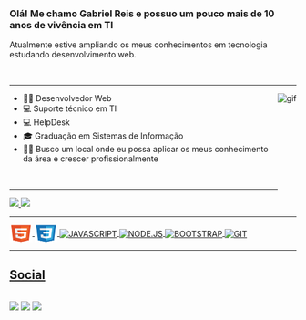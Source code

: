 ### Olá! Me chamo Gabriel Reis e possuo um pouco mais de 10 anos de vivência em TI 
Atualmente estive ampliando os meus conhecimentos em tecnologia estudando desenvolvimento web.

<br>

<hr>
<img align="right" height="170" alt="gif" src="http://clubedosgeeks.com.br/wp-content/uploads/2016/01/dormrm.gif">

- 👨‍💻 Desenvolvedor Web 
- 💻 Suporte técnico em TI
- 💻 HelpDesk
- 🎓 Graduação em Sistemas de Informação
- 👨‍💼 Busco um local onde eu possa aplicar os meus conhecimento da área e crescer profissionalmente

<br>
<hr>

<div>
  <a href="https://github.com/RElSLIMA">
  <img height="170em" src="https://github-readme-stats.vercel.app/api?username=RElSLIMA&show_icons=true&theme=ocean_dark&include_all_commits=true&count_private=true"/>
  <img height="163em" src="https://github-readme-stats.vercel.app/api/top-langs/?username=RElSLIMA&layout=compact&langs_count=7&theme=ocean_dark"/>  
</div>
  
<hr>
  
<div style="display: inline_block">
 
  <img align="center" alt="HTML" height="30" width="40" src="https://raw.githubusercontent.com/devicons/devicon/master/icons/html5/html5-original.svg">
  <img align="center" alt="CSS" height="30" width="40" src="https://raw.githubusercontent.com/devicons/devicon/master/icons/css3/css3-original.svg">
  <img align="center" alt="JAVASCRIPT" height="30" width="40" src="https://cdn.jsdelivr.net/gh/devicons/devicon/icons/javascript/javascript-original.svg" />
  <img align="center" alt="NODE.JS" height="30" width="40" src="https://cdn.jsdelivr.net/gh/devicons/devicon/icons/react/react-original.svg">
  <img align="center" alt="BOOTSTRAP" height="30" width="40"
src="https://cdn.jsdelivr.net/gh/devicons/devicon/icons/bootstrap/bootstrap-original.svg">
  <img align="center" alt="GIT" height="30" width="40" 
src="https://cdn.jsdelivr.net/gh/devicons/devicon/icons/git/git-original.svg" />

  

  
</div>
  
<hr>
  
<div> <h2>Social</h2>
  <br>
  <a href="https://www.linkedin.com/in/gabriel-reis-b8b152198/" target="_blank"><img src="https://img.shields.io/badge/-LinkedIn-%230077B5?style=for-the-badge&logo=linkedin&logoColor=white" target="_blank"></a>   
  <a href="https://www.instagram.com/reislimaassistenciatec/" target="_blank"><img src="https://img.shields.io/badge/-Instagram-%23E4405F?style=for-the-badge&logo=instagram&logoColor=white" target="_blank"></a>
    <a href="https://www.instagram.com/reislima_/" target="_blank"><img src="https://img.shields.io/badge/-Instagram-%23E4405F?style=for-the-badge&logo=instagram&logoColor=white" target="_blank"></a>


